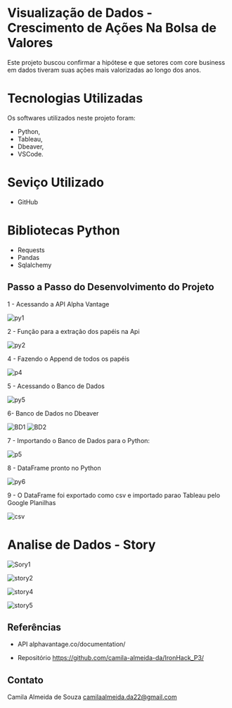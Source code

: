 # Visualização de Dados - Crescimento de Ações Na Bolsa de Valores
Este projeto buscou confirmar a hipótese e que setores com core business em dados tiveram suas ações mais valorizadas
ao longo dos anos.

# Tecnologias Utilizadas

Os softwares utilizados neste projeto foram: 

- Python,
- Tableau,
- Dbeaver,
- VSCode.

# Seviço Utilizado

- GitHub

# Bibliotecas Python

- Requests
- Pandas
- Sqlalchemy

## Passo a Passo do Desenvolvimento do Projeto 

1 - Acessando a API Alpha Vantage 

![py1](https://user-images.githubusercontent.com/84355628/189489484-221fdbc1-d987-4c40-a7e6-8eebb93d0555.png)

2 - Função para a extração dos papéis na Api 

![py2](https://user-images.githubusercontent.com/84355628/189489521-2e2b2c0b-8079-4a90-8201-215f5b1dc73e.png)

4 - Fazendo o Append de todos os papéis

![p4](https://user-images.githubusercontent.com/84355628/189489714-17c569a5-0c27-4cea-9844-4205dc96ea04.png)

5 - Acessando o Banco de Dados  

![py5](https://user-images.githubusercontent.com/84355628/189489737-0bf6d680-9e47-4a1d-b76a-0ba6ddc8947b.png)

6- Banco de Dados no Dbeaver

![BD1](https://user-images.githubusercontent.com/84355628/189490015-25c62337-2773-4046-9573-434e7d7ea3fe.png)
![BD2](https://user-images.githubusercontent.com/84355628/189490024-9fa8a70a-508f-4d2e-8825-f4bfaea2671a.png)

7 - Importando o Banco de Dados para o Python: 

![p5](https://user-images.githubusercontent.com/84355628/189490074-88f1b6d3-994b-45c7-8f7a-b2f1ac2de930.png)

8 - DataFrame pronto no Python 

![py6](https://user-images.githubusercontent.com/84355628/189490121-a1e99f92-e885-4b12-b8bf-b867bb5a9aa0.png)

9 - O DataFrame foi exportado como csv e importado parao Tableau pelo Google Planilhas

![csv](https://user-images.githubusercontent.com/84355628/189490234-19e2479f-0a6d-4ed1-93bf-2f060faf6fe4.png)

# Analise de Dados - Story 

![Sory1](https://user-images.githubusercontent.com/84355628/189490340-c0332cfb-442b-4e02-9fb7-ae4a3f11daa4.png)

![story2](https://user-images.githubusercontent.com/84355628/189490348-1a0a4481-767b-43c8-9b96-075bd77fbb8e.png)

![story4](https://user-images.githubusercontent.com/84355628/189490356-0a37e773-0759-4725-902c-cbe814b5ddbb.png)

![story5](https://user-images.githubusercontent.com/84355628/189490369-9b756729-5c3a-4c46-bb80-005de7af3129.png)

## Referências

- API 
alphavantage.co/documentation/

- Repositório 
https://github.com/camila-almeida-da/IronHack_P3/

## Contato

Camila Almeida de Souza
camilaalmeida.da22@gmail.com 

